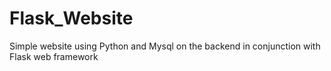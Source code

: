 # Flask_Website
Simple website using Python and Mysql on the backend in conjunction with Flask web framework 
